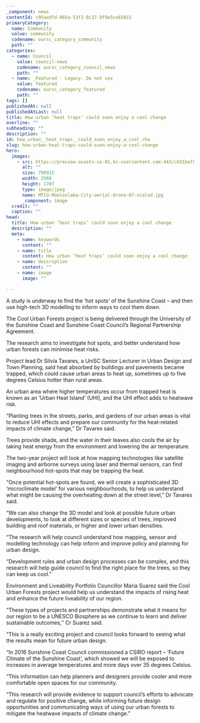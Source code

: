 ```yaml
---
_component: news
contentId: c95aedfd-065a-53f2-8c37-9f9e5ca65015
primaryCategory:
  name: Community
  value: community
  codename: oursc_category_community
  path: ""
categories:
  - name: Council
    value: council-news
    codename: oursc_category_council_news
    path: ""
  - name: _Featured - Legacy. Do not use
    value: featured
    codename: oursc_category_featured
    path: ""
tags: []
publishedAt: null
publishedAtLast: null
title: How urban ‘heat traps’ could soon enjoy a cool change
overline: ""
subheading: ""
description: ""
id: how_urban__heat_traps__could_soon_enjoy_a_cool_cha
slug: how-urban-heat-traps-could-soon-enjoy-a-cool-change
hero:
  images:
    - src: https://preview-assets-us-01.kc-usercontent.com:443/c631baf8-1b46-001f-580c-d0001b68b4a8/947a7b72-63f4-41e8-b8bb-c418a6df107a/MTCU-Mooloolaba-City-aerial-drone-07-scaled.jpg
      alt: ""
      size: 790915
      width: 2560
      height: 1707
      type: image/jpeg
      name: MTCU-Mooloolaba-City-aerial-drone-07-scaled.jpg
      _component: image
  credit: ""
  caption: ""
head:
  title: How urban ‘heat traps’ could soon enjoy a cool change
  description: ""
  meta:
    - name: keywords
      content: ""
    - name: title
      content: How urban ‘heat traps’ could soon enjoy a cool change
    - name: description
      content: ""
    - name: image
      image: ""

---
```

A study is underway to find the ‘hot spots’ of the Sunshine Coast – and then use high-tech 3D modelling to inform ways to cool them down.

The Cool Urban Forests project is being delivered through the University of the Sunshine Coast and Sunshine Coast Council’s Regional Partnership Agreement.

The research aims to investigate hot spots, and better understand how urban forests can minimise heat risks.

Project lead Dr Silvia Tavares, a UniSC Senior Lecturer in Urban Design and Town Planning, said heat absorbed by buildings and pavements became trapped, which could cause urban areas to heat up, sometimes up to five degrees Celsius hotter than rural areas.

An urban area where higher temperatures occur from trapped heat is known as an ‘Urban Heat Island’ (UHI), and the UHI effect adds to heatwave risk.

“Planting trees in the streets, parks, and gardens of our urban areas is vital to reduce UHI effects and prepare our community for the heat-related impacts of climate change,” Dr Tavares said.

Trees provide shade, and the water in their leaves also cools the air by taking heat energy from the environment and lowering the air temperature.

The two-year project will look at how mapping technologies like satellite imaging and airborne surveys using laser and thermal sensors, can find neighbourhood hot-spots that may be trapping the heat.

“Once potential hot-spots are found, we will create a sophisticated 3D ‘microclimate model’ for various neighbourhoods, to help us understand what might be causing the overheating down at the street level,” Dr Tavares said.

“We can also change the 3D model and look at possible future urban developments, to look at different sizes or species of trees, improved building and roof materials, or higher and lower urban densities.

“The research will help council understand how mapping, sensor and modelling technology can help inform and improve policy and planning for urban design.

“Development rules and urban design processes can be complex, and this research will help guide council to find the right place for the trees, so they can keep us cool.”

Environment and Liveability Portfolio Councillor Maria Suarez said the Cool Urban Forests project would help us understand the impacts of rising heat and enhance the future liveability of our region.

“These types of projects and partnerships demonstrate what it means for our region to be a UNESCO Biosphere as we continue to learn and deliver sustainable outcomes,’’ Cr Suarez said.

“This is a really exciting project and council looks forward to seeing what the results mean for future urban design.

“In 2016 Sunshine Coast Council commissioned a CSIRO report – ‘Future Climate of the Sunshine Coast’, which showed we will be exposed to increases in average temperatures and more days over 35 degrees Celsius.

“This information can help planners and designers provide cooler and more comfortable open spaces for our community.

“This research will provide evidence to support council’s efforts to advocate and regulate for positive change, while informing future design opportunities and communicating ways of using our urban forests to mitigate the heatwave impacts of climate change.”
